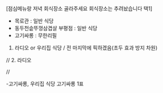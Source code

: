 [점심메뉴랑 저녁 회식장소 골라주세요 회식장소는 추려놨습니다 택1]
- 목로관 : 일반 식당
- 동두천솥뚜껑삼겹살 부평점 : 일반 식당
- 고기싸롱 : 무한리필  

1. 라디오 or 우리집 식당 / 전 마지막에 픽하겠음(초두 효과 방지 차원)

//
2. 라디오

//

-고기싸롱, 우리집 식당
 고기싸롱 1표